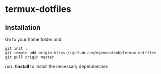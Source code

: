 # termux-dotfiles
## Installation
Go to your home folder and
```
git init .
git remote add origin https://github.com/dgeneratioN/termux-dotfiles
git pull origin master
```

run **./install** to install the necessary dependencies
